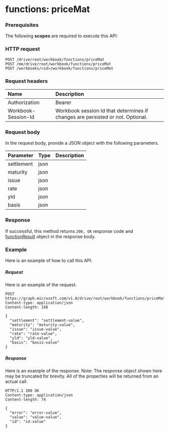 # functions: priceMat


### Prerequisites
The following **scopes** are required to execute this API: 
### HTTP request
<!-- { "blockType": "ignored" } -->
```http
POST /drive/root/workbook/functions/priceMat
POST /me/drive/root/workbook/functions/priceMat
POST /workbooks/<id>/workbook/functions/priceMat

```
### Request headers
| Name       | Description|
|:---------------|:----------|
| Authorization  | Bearer <code>|
| Workbook-Session-Id  | Workbook session Id that determines if changes are persisted or not. Optional.|

### Request body
In the request body, provide a JSON object with the following parameters.

| Parameter	   | Type	|Description|
|:---------------|:--------|:----------|
|settlement|json||
|maturity|json||
|issue|json||
|rate|json||
|yld|json||
|basis|json||

### Response
If successful, this method returns `200, OK` response code and [functionResult](../resources/functionresult.md) object in the response body.

### Example
Here is an example of how to call this API.
##### Request
Here is an example of the request.
<!-- {
  "blockType": "request",
  "name": "functions_pricemat"
}-->
```http
POST https://graph.microsoft.com/v1.0/drive/root/workbook/functions/priceMat
Content-type: application/json
Content-length: 168

{
  "settlement": "settlement-value",
  "maturity": "maturity-value",
  "issue": "issue-value",
  "rate": "rate-value",
  "yld": "yld-value",
  "basis": "basis-value"
}
```

##### Response
Here is an example of the response. Note: The response object shown here may be truncated for brevity. All of the properties will be returned from an actual call.
<!-- {
  "blockType": "response",
  "truncated": true,
  "@odata.type": "microsoft.graph.functionResult"
} -->
```http
HTTP/1.1 200 OK
Content-type: application/json
Content-length: 74

{
  "error": "error-value",
  "value": "value-value",
  "id": "id-value"
}
```

<!-- uuid: 8fcb5dbc-d5aa-4681-8e31-b001d5168d79
2015-10-25 14:57:30 UTC -->
<!-- {
  "type": "#page.annotation",
  "description": "functions: priceMat",
  "keywords": "",
  "section": "documentation",
  "tocPath": ""
}-->
